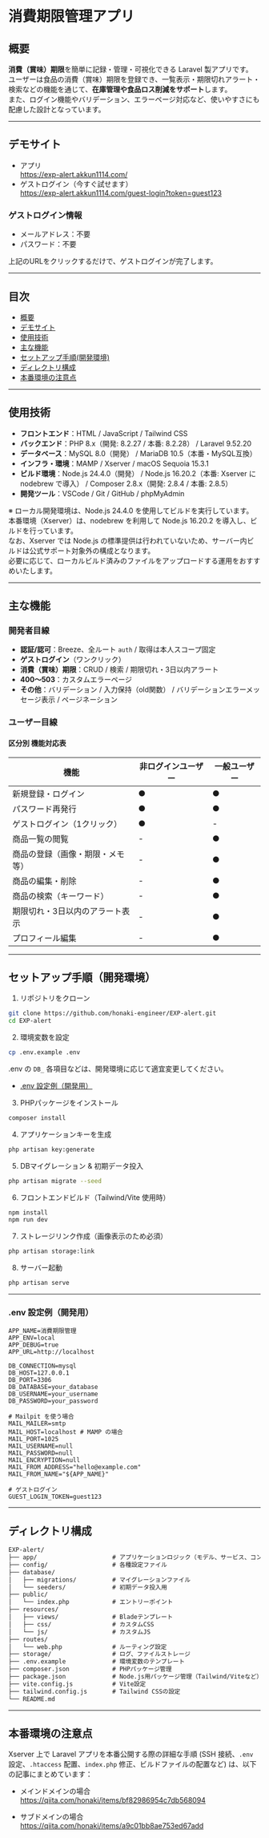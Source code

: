 # 消費期限管理アプリ

## 概要

**消費（賞味）期限**を簡単に記録・管理・可視化できる Laravel 製アプリです。  
ユーザーは食品の消費（賞味）期限を登録でき、一覧表示・期限切れアラート・検索などの機能を通じて、**在庫管理や食品ロス削減をサポート**します。  
また、ログイン機能やバリデーション、エラーページ対応など、使いやすさにも配慮した設計となっています。

---

## デモサイト

- アプリ  
  https://exp-alert.akkun1114.com/  
- ゲストログイン（今すぐ試せます）  
  https://exp-alert.akkun1114.com/guest-login?token=guest123  

### ゲストログイン情報
- メールアドレス：不要
- パスワード：不要

上記のURLをクリックするだけで、ゲストログインが完了します。

---

## 目次

- [概要](#概要)
- [デモサイト](#デモサイト)
- [使用技術](#使用技術)
- [主な機能](#主な機能)
- [セットアップ手順(開発環境)](#セットアップ手順開発環境)
- [ディレクトリ構成](#ディレクトリ構成)
- [本番環境の注意点](#本番環境の注意点)
  
---

## 使用技術

- **フロントエンド**：HTML / JavaScript / Tailwind CSS  
- **バックエンド**：PHP 8.x（開発: 8.2.27 / 本番: 8.2.28） / Laravel 9.52.20  
- **データベース**：MySQL 8.0（開発） / MariaDB 10.5（本番・MySQL互換）  
- **インフラ・環境**：MAMP / Xserver / macOS Sequoia 15.3.1  
- **ビルド環境**：Node.js 24.4.0（開発） / Node.js 16.20.2（本番: Xserver に nodebrew で導入） / Composer 2.8.x（開発: 2.8.4 / 本番: 2.8.5）  
- **開発ツール**：VSCode / Git / GitHub / phpMyAdmin  
  
※ ローカル開発環境は、Node.js 24.4.0 を使用してビルドを実行しています。  
本番環境（Xserver）は、nodebrew を利用して Node.js 16.20.2 を導入し、ビルドを行っています。  
なお、Xserver では Node.js の標準提供は行われていないため、サーバー内ビルドは公式サポート対象外の構成となります。  
必要に応じて、ローカルビルド済みのファイルをアップロードする運用をおすすめいたします。

---

## 主な機能
### 開発者目線

- **認証/認可**：Breeze、全ルート `auth` / 取得は本人スコープ固定
- **ゲストログイン**（ワンクリック）
- **消費（賞味）期限**：CRUD / 検索 / 期限切れ・3日以内アラート  
- **400〜503**：カスタムエラーページ
- **その他**：バリデーション / 入力保持（old関数） / バリデーションエラーメッセージ表示 / ページネーション


### ユーザー目線
#### 区分別 機能対応表

| 機能                        | 非ログインユーザー | 一般ユーザー |
| -------------------------- | --------- | ------ |
| 新規登録・ログイン            | ●         | ●      |
| パスワード再発行              | ●         | ●      |
| ゲストログイン（1クリック）     | ●         | -      |
| 商品一覧の閲覧                | -         | ●      |
| 商品の登録（画像・期限・メモ等） | -         | ●      |
| 商品の編集・削除              | -         | ●      |
| 商品の検索（キーワード）        | -         | ●      |
| 期限切れ・3日以内のアラート表示  | -         | ●      |
| プロフィール編集               | -         | ●      |

---

## セットアップ手順（開発環境）

1. リポジトリをクローン
```bash
git clone https://github.com/honaki-engineer/EXP-alert.git
cd EXP-alert
```
2. 環境変数を設定
```bash
cp .env.example .env
```
.env の `DB_` 各項目などは、開発環境に応じて適宜変更してください。  
- [.env 設定例（開発用）](#env-設定例開発用)
3. PHPパッケージをインストール
```bash
composer install
```
4. アプリケーションキーを生成
```bash
php artisan key:generate
```
5. DBマイグレーション & 初期データ投入
```bash
php artisan migrate --seed
```
6. フロントエンドビルド（Tailwind/Vite 使用時）
```bash
npm install
npm run dev
```
7. ストレージリンク作成（画像表示のため必須）
```bash
php artisan storage:link
```
8. サーバー起動
```bash
php artisan serve
```

---

### .env 設定例（開発用）

```env
APP_NAME=消費期限管理
APP_ENV=local
APP_DEBUG=true
APP_URL=http://localhost

DB_CONNECTION=mysql
DB_HOST=127.0.0.1
DB_PORT=3306
DB_DATABASE=your_database
DB_USERNAME=your_username
DB_PASSWORD=your_password

# Mailpit を使う場合
MAIL_MAILER=smtp
MAIL_HOST=localhost # MAMP の場合
MAIL_PORT=1025
MAIL_USERNAME=null
MAIL_PASSWORD=null
MAIL_ENCRYPTION=null
MAIL_FROM_ADDRESS="hello@example.com"
MAIL_FROM_NAME="${APP_NAME}"

# ゲストログイン
GUEST_LOGIN_TOKEN=guest123
```

---

## ディレクトリ構成

```txt
EXP-alert/
├── app/                     # アプリケーションロジック（モデル、サービス、コントローラーなど）
├── config/                  # 各種設定ファイル
├── database/
│   ├── migrations/          # マイグレーションファイル
│   └── seeders/             # 初期データ投入用
├── public/
│   └── index.php            # エントリーポイント
├── resources/
│   ├── views/               # Bladeテンプレート
│   ├── css/                 # カスタムCSS
│   └── js/                  # カスタムJS
├── routes/
│   └── web.php              # ルーティング設定
├── storage/                 # ログ、ファイルストレージ
├── .env.example             # 環境変数のテンプレート
├── composer.json            # PHPパッケージ管理
├── package.json             # Node.js用パッケージ管理（Tailwind/Viteなど）
├── vite.config.js           # Vite設定
├── tailwind.config.js       # Tailwind CSSの設定
└── README.md
```

---

## 本番環境の注意点

Xserver 上で Laravel アプリを本番公開する際の詳細な手順 (SSH 接続、`.env` 設定、`.htaccess` 配置、`index.php` 修正、ビルドファイルの配置など) は、以下の記事にまとめています：

- メインドメインの場合  
  https://qiita.com/honaki/items/bf82986954c7db568094

- サブドメインの場合  
  https://qiita.com/honaki/items/a9c01bb8ae753ed67add
